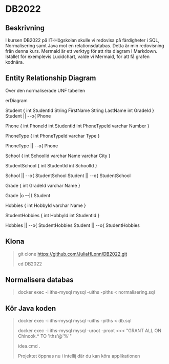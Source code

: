 # DB2022

## Beskrivning

I kursen DB2022 på IT-Högskolan skulle vi redovisa på färdigheter i SQL, Normalisering samt Java mot en relationsdatabas. Detta är min redovisning från denna kurs.
Mermaid är ett verktyg för att rita diagram i Markdown. Istället för exemplevis Lucidchart, valde vi Mermaid, för att få grafen kodnära.

## Entity Relationship Diagram  
Över den normaliserade UNF tabellen
  
erDiagram

Student {
int StudentId
String FirstName
String LastName
int GradeId
}
Student || --o{ Phone

Phone {
int PhoneId
int StudentId
int PhoneTypeId
varchar Number
}

PhoneType {
int PhoneTypeId
varchar Type
}

PhoneType || --o{ Phone

School {
int SchoolId
varchar Name
varchar City
}

StudentSchool {
int StudentId
int SchoolId
}

School || --o{ StudentSchool
Student || --o{ StudentSchool

Grade {
int GradeId
varchar Name
}

Grade |o --|{ Student

Hobbies {
int HobbyId
varchar Name
}

StudentHobbies {
int HobbyId
int StudentId
}

Hobbies || --o{ StudentHobbies
Student || --o{ StudentHobbies

## Klona
> git clone https://github.com/JuliaHLonn/DB2022.git
>
> cd DB2022

## Normalisera databas
> docker exec -i iths-mysql mysql -uiths -piths < normalisering.sql

## Kör Java koden
> docker exec -i iths-mysql mysql -uiths -piths < db.sql
>
> docker exec -i iths-mysql mysql -uroot -proot <<< "GRANT ALL ON Chinook.* TO 'iths'@'%'"
>
> idea.cmd .
>
> Projektet öppnas nu i intellij där du kan köra applikationen
